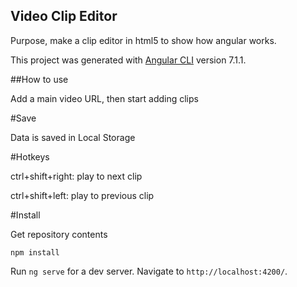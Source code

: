 ## Video Clip Editor

Purpose, make a clip editor in html5 to show how angular works.

 
This project was generated with [Angular CLI](https://github.com/angular/angular-cli) version 7.1.1.

##How to use

Add a main video URL, then start adding clips

#Save

Data is saved in Local Storage

#Hotkeys

ctrl+shift+right: play to next clip

ctrl+shift+left: play to previous clip

#Install

Get repository contents

`npm install`

Run `ng serve` for a dev server. Navigate to `http://localhost:4200/`. 

